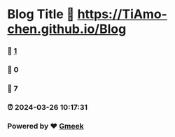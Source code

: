 # Blog Title :link: https://TiAmo-chen.github.io/Blog 
### :page_facing_up: [1](https://TiAmo-chen.github.io/Blog/tag.html) 
### :speech_balloon: 0 
### :hibiscus: 7 
### :alarm_clock: 2024-03-26 10:17:31 
### Powered by :heart: [Gmeek](https://github.com/Meekdai/Gmeek)
